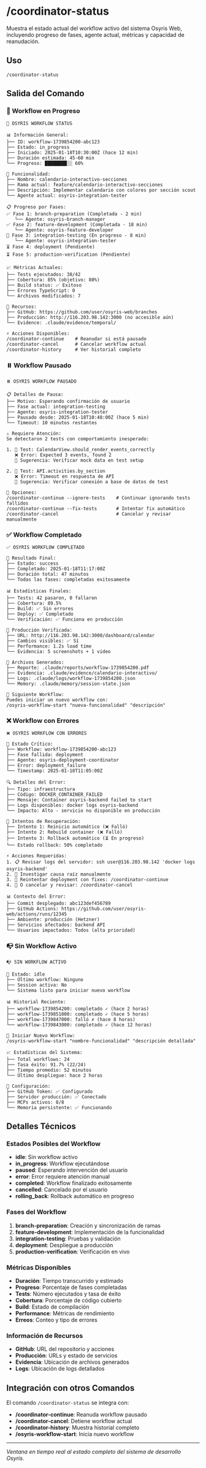 # /coordinator-status

Muestra el estado actual del workflow activo del sistema Osyris Web, incluyendo progreso de fases, agente actual, métricas y capacidad de reanudación.

## Uso

```
/coordinator-status
```

## Salida del Comando

### 🔄 Workflow en Progreso

```
🔄 OSYRIS WORKFLOW STATUS

📊 Información General:
├── ID: workflow-1739854200-abc123
├── Estado: in_progress  
├── Iniciado: 2025-01-18T10:30:00Z (hace 12 min)
├── Duración estimada: 45-60 min
└── Progreso: ████████░░ 60%

🎯 Funcionalidad:
├── Nombre: calendario-interactivo-secciones
├── Rama actual: feature/calendario-interactivo-secciones
├── Descripción: Implementar calendario con colores por sección scout
└── Agente actual: osyris-integration-tester

📋 Progreso por Fases:
✅ Fase 1: branch-preparation (Completada - 2 min)
   └── Agente: osyris-branch-manager
✅ Fase 2: feature-development (Completada - 18 min)  
   └── Agente: osyris-feature-developer
🔄 Fase 3: integration-testing (En progreso - 8 min)
   └── Agente: osyris-integration-tester
⏳ Fase 4: deployment (Pendiente)
⏳ Fase 5: production-verification (Pendiente)

📈 Métricas Actuales:
├── Tests ejecutados: 38/42
├── Cobertura: 85% (objetivo: 80%)
├── Build status: ✅ Exitoso
├── Errores TypeScript: 0
└── Archivos modificados: 7

🔗 Recursos:
├── GitHub: https://github.com/user/osyris-web/branches
├── Producción: http://116.203.98.142:3000 (no accesible aún)
└── Evidence: .claude/evidence/temporal/

⚡ Acciones Disponibles:
/coordinator-continue    # Reanudar si está pausado
/coordinator-cancel      # Cancelar workflow actual
/coordinator-history     # Ver historial completo
```

### ⏸️ Workflow Pausado

```
⏸️ OSYRIS WORKFLOW PAUSADO

📋 Detalles de Pausa:
├── Motivo: Esperando confirmación de usuario
├── Fase actual: integration-testing  
├── Agente: osyris-integration-tester
├── Pausado desde: 2025-01-18T10:48:00Z (hace 5 min)
└── Timeout: 10 minutos restantes

⚠️ Requiere Atención:
Se detectaron 2 tests con comportamiento inesperado:

1. 🧪 Test: CalendarView.should_render_events_correctly
   ❌ Error: Expected 3 events, found 2
   🔧 Sugerencia: Verificar mock data en test setup

2. 🧪 Test: API.activities.by_section  
   ❌ Error: Timeout en respuesta de API
   🔧 Sugerencia: Verificar conexión a base de datos de test

🔄 Opciones:
/coordinator-continue --ignore-tests    # Continuar ignorando tests fallidos
/coordinator-continue --fix-tests       # Intentar fix automático
/coordinator-cancel                     # Cancelar y revisar manualmente
```

### ✅ Workflow Completado

```
✅ OSYRIS WORKFLOW COMPLETADO

🎉 Resultado Final:
├── Estado: success
├── Completado: 2025-01-18T11:17:00Z
├── Duración total: 47 minutos
└── Todas las fases: completadas exitosamente

📊 Estadísticas Finales:
├── Tests: 42 pasaron, 0 fallaron
├── Cobertura: 89.5%
├── Build: ✅ Sin errores
├── Deploy: ✅ Completado
└── Verificación: ✅ Funciona en producción

🔗 Producción Verificada:
├── URL: http://116.203.98.142:3000/dashboard/calendar
├── Cambios visibles: ✅ Sí
├── Performance: 1.2s load time
└── Evidencia: 5 screenshots + 1 video

📁 Archivos Generados:
├── Reporte: .claude/reports/workflow-1739854200.pdf
├── Evidencia: .claude/evidence/calendario-interactivo/
├── Logs: .claude/logs/workflow-1739854200.json
└── Memory: .claude/memory/session-state.json

🔄 Siguiente Workflow:
Puedes iniciar un nuevo workflow con:
/osyris-workflow-start "nueva-funcionalidad" "descripción"
```

### ❌ Workflow con Errores

```
❌ OSYRIS WORKFLOW CON ERRORES

🚨 Estado Crítico:
├── Workflow: workflow-1739854200-abc123
├── Fase fallida: deployment
├── Agente: osyris-deployment-coordinator
├── Error: deployment_failure
└── Timestamp: 2025-01-18T11:05:00Z

🔍 Detalles del Error:
├── Tipo: infraestructura
├── Código: DOCKER_CONTAINER_FAILED
├── Mensaje: Container osyris-backend failed to start
├── Logs disponibles: docker logs osyris-backend
└── Impacto: Alto - servicio no disponible en producción

🔧 Intentos de Recuperación:
├── Intento 1: Reinicio automático (❌ Falló)
├── Intento 2: Rebuild container (❌ Falló)  
├── Intento 3: Rollback automático (⏳ En progreso)
└── Estado rollback: 50% completado

⚡ Acciones Requeridas:
1. 📋 Revisar logs del servidor: ssh user@116.203.98.142 'docker logs osyris-backend'
2. 🔧 Investigar causa raíz manualmente
3. 🚀 Reintentar deployment con fixes: /coordinator-continue
4. 🔄 O cancelar y revisar: /coordinator-cancel

📊 Contexto del Error:
├── Commit desplegado: abc123def456789
├── GitHub Actions: https://github.com/user/osyris-web/actions/runs/12345
├── Ambiente: producción (Hetzner)
├── Servicios afectados: backend API
└── Usuarios impactados: Todos (alta prioridad)
```

### 📭 Sin Workflow Activo

```
📭 SIN WORKFLOW ACTIVO

🔄 Estado: idle
├── Último workflow: Ninguno
├── Session activa: No
└── Sistema listo para iniciar nuevo workflow

📊 Historial Reciente:
├── workflow-1739854200: completado ✓ (hace 2 horas)
├── workflow-1739851000: completado ✓ (hace 5 horas)
├── workflow-1739847000: falló ✗ (hace 8 horas)
└── workflow-1739843000: completado ✓ (hace 12 horas)

🚀 Iniciar Nuevo Workflow:
/osyris-workflow-start "nombre-funcionalidad" "descripción detallada"

📈 Estadísticas del Sistema:
├── Total workflows: 24
├── Tasa éxito: 91.7% (22/24)
├── Tiempo promedio: 52 minutos
└── Último despliegue: hace 2 horas

🔧 Configuración:
├── GitHub Token: ✅ Configurado
├── Servidor producción: ✅ Conectado
├── MCPs activos: 8/8
└── Memoria persistente: ✅ Funcionando
```

## Detalles Técnicos

### Estados Posibles del Workflow

- **idle**: Sin workflow activo
- **in_progress**: Workflow ejecutándose
- **paused**: Esperando intervención del usuario
- **error**: Error requiere atención manual
- **completed**: Workflow finalizado exitosamente
- **cancelled**: Cancelado por el usuario
- **rolling_back**: Rollback automático en progreso

### Fases del Workflow

1. **branch-preparation**: Creación y sincronización de ramas
2. **feature-development**: Implementación de la funcionalidad
3. **integration-testing**: Pruebas y validación
4. **deployment**: Despliegue a producción
5. **production-verification**: Verificación en vivo

### Métricas Disponibles

- **Duración**: Tiempo transcurrido y estimado
- **Progreso**: Porcentaje de fases completadas
- **Tests**: Número ejecutados y tasa de éxito
- **Cobertura**: Porcentaje de código cubierto
- **Build**: Estado de compilación
- **Performance**: Métricas de rendimiento
- **Erreos**: Conteo y tipo de errores

### Información de Recursos

- **GitHub**: URL del repositorio y acciones
- **Producción**: URLs y estado de servicios
- **Evidencia**: Ubicación de archivos generados
- **Logs**: Ubicación de logs detallados

## Integración con otros Comandos

El comando `/coordinator-status` se integra con:

- **/coordinator-continue**: Reanuda workflow pausado
- **/coordinator-cancel**: Detiene workflow actual
- **/coordinator-history**: Muestra historial completo
- **/osyris-workflow-start**: Inicia nuevo workflow

---

*Ventana en tiempo real al estado completo del sistema de desarrollo Osyris.*